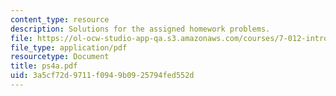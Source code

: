 ```yaml
---
content_type: resource
description: Solutions for the assigned homework problems.
file: https://ol-ocw-studio-app-qa.s3.amazonaws.com/courses/7-012-introduction-to-biology-fall-2004/3a5cf72d9711f0949b0925794fed552d_ps4a.pdf
file_type: application/pdf
resourcetype: Document
title: ps4a.pdf
uid: 3a5cf72d-9711-f094-9b09-25794fed552d
---
```

